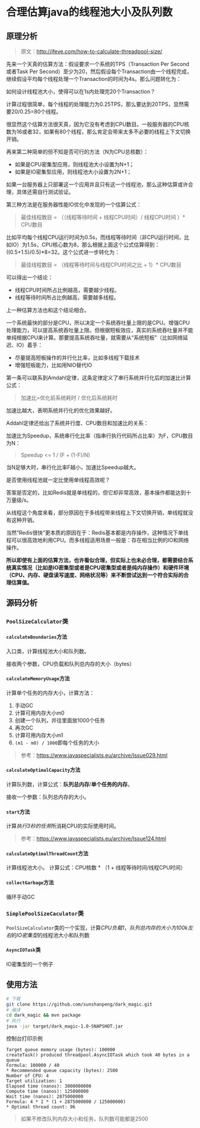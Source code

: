 # 合理估算java的线程池大小及队列数
## 原理分析
>原文：http://ifeve.com/how-to-calculate-threadpool-size/

先来一个天真的估算方法：假设要求一个系统的TPS（Transaction Per Second或者Task Per Second）至少为20，然后假设每个Transaction由一个线程完成，继续假设平均每个线程处理一个Transaction的时间为4s。那么问题转化为：

如何设计线程池大小，使得可以在1s内处理完20个Transaction？

计算过程很简单，每个线程的处理能力为0.25TPS，那么要达到20TPS，显然需要20/0.25=80个线程。

很显然这个估算方法很天真，因为它没有考虑到CPU数目。一般服务器的CPU核数为16或者32，如果有80个线程，那么肯定会带来太多不必要的线程上下文切换开销。

再来第二种简单的但不知是否可行的方法（N为CPU总核数）：

- 如果是CPU密集型应用，则线程池大小设置为N+1；
- 如果是IO密集型应用，则线程池大小设置为2N+1；

如果一台服务器上只部署这一个应用并且只有这一个线程池，那么这种估算或许合理，具体还需自行测试验证。

第三种方法是在服务器性能IO优化中发现的一个估算公式：

>最佳线程数目 = （（线程等待时间 + 线程CPU时间）/ 线程CPU时间 ）* CPU数目

比如平均每个线程CPU运行时间为0.5s，而线程等待时间（非CPU运行时间，比如IO）为1.5s，CPU核心数为8，那么根据上面这个公式估算得到：((0.5+1.5)/0.5)*8=32。这个公式进一步转化为：

>最佳线程数目 = （线程等待时间与线程CPU时间之比 + 1）* CPU数目

可以得出一个结论：

- 线程CPU时间所占比例越高，需要越少线程。
- 线程等待时间所占比例越高，需要越多线程。

上一种估算方法也和这个结论相合。

一个系统最快的部分是CPU，所以决定一个系统吞吐量上限的是CPU。增强CPU处理能力，可以提高系统吞吐量上限。但根据短板效应，真实的系统吞吐量并不能单纯根据CPU来计算。那要提高系统吞吐量，就需要从“系统短板”（比如网络延迟、IO）着手：

- 尽量提高短板操作的并行化比率，比如多线程下载技术
- 增强短板能力，比如用NIO替代IO

第一条可以联系到Amdahl定律，这条定律定义了串行系统并行化后的加速比计算公式：

>加速比=优化前系统耗时 / 优化后系统耗时

加速比越大，表明系统并行化的优化效果越好。

Addahl定律还给出了系统并行度、CPU数目和加速比的关系：

加速比为Speedup，系统串行化比率（指串行执行代码所占比率）为F，CPU数目为N：

>Speedup <= 1 / (F + (1-F)/N)

当N足够大时，串行化比率F越小，加速比Speedup越大。

是否使用线程池就一定比使用单线程高效呢？

答案是否定的，比如Redis就是单线程的，但它却非常高效，基本操作都能达到十万量级/s。

从线程这个角度来看，部分原因在于多线程带来线程上下文切换开销，单线程就没有这种开销。

当然“Redis很快”更本质的原因在于：Redis基本都是内存操作，这种情况下单线程可以很高效地利用CPU。而多线程适用场景一般是：存在相当比例的IO和网络操作。

**所以即使有上面的估算方法，也许看似合理，但实际上也未必合理，都需要结合系统真实情况（比如是IO密集型或者是CPU密集型或者是纯内存操作）和硬件环境（CPU、内存、硬盘读写速度、网络状况等）来不断尝试达到一个符合实际的合理估算值。**

## 源码分析
### `PoolSizeCalculator`类
#### `calculateBoundaries`方法
入口类，计算线程池大小和队列数。

接收两个参数，CPU负载和队列总内存的大小（bytes）
#### `calculateMemoryUsage`方法
计算单个任务的内存大小，计算方法：
1. 手动GC
2. 计算可用内存大小m0
3. 创建一个队列，并往里面放1000个任务
4. 再次GC
5. 计算可用内存大小m1
6. `(m1 - m0) / 1000`即每个任务的大小
>参考：<https://www.javaspecialists.eu/archive/Issue029.html>
#### `calculateOptimalCapacity`方法
计算队列数，计算公式：**队列总内存**/**单个任务的内存**。

接收一个参数：队列总内存的大小。

#### `start`方法
计算*执行3秒的任务*所消耗CPU的实际使用时间。
>参考：<https://www.javaspecialists.eu/archive/Issue124.html>
#### `calculateOptimalThreadCount`方法
计算线程池大小。
计算公式：CPU核数 * （1 + 线程等待时间/线程CPU时间）
#### `collectGarbage`方法
循环手动GC
### `SimplePoolSizeCaculator`类
`PoolSizeCalculator`类的一个实现，计算*CPU负载1*，*队列总内存的大小为100k左右*的*IO密集型*的线程池大小和队列数
#### `AsyncIOTask`类
IO密集型的一个例子

## 使用方法
```bash
# 下载
git clone https://github.com/sunshanpeng/dark_magic.git
# 编译
cd dark_magic && mvn package
# 执行
java -jar target/dark_magic-1.0-SNAPSHOT.jar
```
控制台打印示例
```$xslt
Target queue memory usage (bytes): 100000
createTask() produced threadpool.AsyncIOTask which took 40 bytes in a queue
Formula: 100000 / 40
* Recommended queue capacity (bytes): 2500
Number of CPU: 4
Target utilization: 1
Elapsed time (nanos): 3000000000
Compute time (nanos): 125000000
Wait time (nanos): 2875000000
Formula: 4 * 1 * (1 + 2875000000 / 125000000)
* Optimal thread count: 96
```
> 如果不修改队列内存大小和任务，队列数可能都是2500